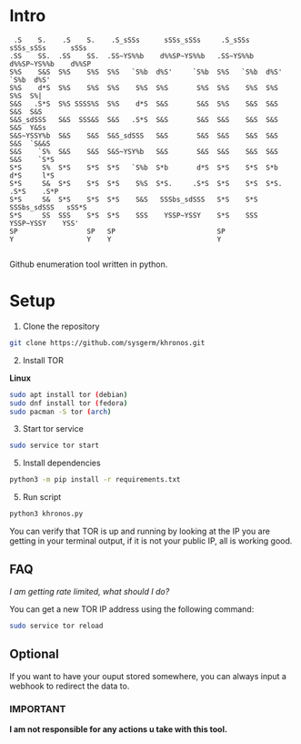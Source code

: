 # Intro

```
 .S    S.    .S    S.    .S_sSSs      sSSs_sSSs     .S_sSSs      sSSs_sSSs      sSSs  
.SS    SS.  .SS    SS.  .SS~YS%%b    d%%SP~YS%%b   .SS~YS%%b    d%%SP~YS%%b    d%%SP  
S%S    S&S  S%S    S%S  S%S   `S%b  d%S'     `S%b  S%S   `S%b  d%S'     `S%b  d%S'    
S%S    d*S  S%S    S%S  S%S    S%S  S%S       S%S  S%S    S%S  S%S       S%S  S%|     
S&S   .S*S  S%S SSSS%S  S%S    d*S  S&S       S&S  S%S    S&S  S&S       S&S  S&S     
S&S_sdSSS   S&S  SSS&S  S&S   .S*S  S&S       S&S  S&S    S&S  S&S       S&S  Y&Ss    
S&S~YSSY%b  S&S    S&S  S&S_sdSSS   S&S       S&S  S&S    S&S  S&S       S&S  `S&&S   
S&S    `S%  S&S    S&S  S&S~YSY%b   S&S       S&S  S&S    S&S  S&S       S&S    `S*S  
S*S     S%  S*S    S*S  S*S   `S%b  S*b       d*S  S*S    S*S  S*b       d*S     l*S  
S*S     S&  S*S    S*S  S*S    S%S  S*S.     .S*S  S*S    S*S  S*S.     .S*S    .S*P  
S*S     S&  S*S    S*S  S*S    S&S   SSSbs_sdSSS   S*S    S*S   SSSbs_sdSSS   sSS*S   
S*S     SS  SSS    S*S  S*S    SSS    YSSP~YSSY    S*S    SSS    YSSP~YSSY    YSS'    
SP                 SP   SP                         SP                                 
Y                  Y    Y                          Y                                  
                                                                                      
```

Github enumeration tool written in python.

# Setup

1. Clone the repository 

```bash
git clone https://github.com/sysgerm/khronos.git
```

2. Install TOR

**Linux**

```bash
sudo apt install tor (debian)
sudo dnf install tor (fedora)
sudo pacman -S tor (arch)
```

3. Start tor service 

```bash
sudo service tor start
```

5. Install dependencies

```bash
python3 -m pip install -r requirements.txt
```

5. Run script

```bash
python3 khronos.py
```

You can verify that TOR is up and running by looking at the IP you are getting in your terminal output, if it is not your public IP, all is working good.

## FAQ

*I am getting rate limited, what should I do?*

You can get a new TOR IP address using the following command:

```bash
sudo service tor reload
```

## Optional

If you want to have your ouput stored somewhere, you can always input a webhook to redirect the data to.

### IMPORTANT 

**I am not responsible for any actions u take with this tool.**
